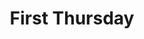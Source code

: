 ---
dateStart: 2019-10-03
dateEnd: 2019-10-03
title: "First Thursday"
venue: "Indiana University"
organizer:
credit: Medina Sydykanova
city: Bloomington
state: IN
country: USA
pdfLink:
venueImages:
 - sm: image01.sm.jpg
   lg: image01.lg.jpg
 - sm: image02.sm.jpg
   lg: image02.lg.jpg
---